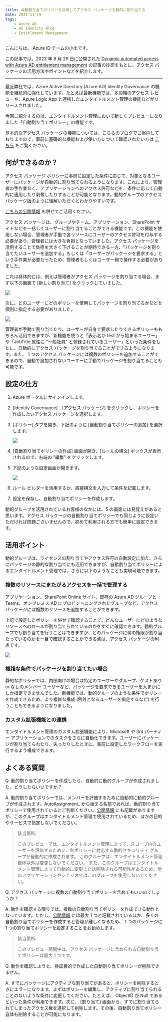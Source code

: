 ```yaml
---
title: 自動割り当てポリシーを活用してアクセス パッケージを動的に割り当てる
date: 2022-11-19
tags:
    - Azure AD
    - US Identity Blog
    - Entitlement Management
---
```


こんにちは。 Azure ID チームの小出です。

この記事では、2022 年 8 月 29 日に公開された [Dynamic automated access with Azure AD entitlement management](https://techcommunity.microsoft.com/t5/microsoft-entra-azure-ad-blog/dynamic-automated-access-with-azure-ad-entitlement-management/ba-p/2466937) の記事の抄訳をもとに、アクセス パッケージの活用方法やポイントなどを紹介します。

---

最近弊社では、Azure Active Directory (Azure AD) Identity Governance の機能を継続的に強化しています。たとえば最新機能では、多段階のアクセス レビューや、Azure Logic App と連携したエンタイトルメント管理の機能などがリリースされました。

今回ご紹介するのは、エンタイトルメント管理において新しくプレビューになりました「自動割り当てポリシー」の機能です。

基本的なアクセス パッケージの機能については、こちらのブログでご案内しておりますので、事前に基礎的な機能および使い方について確認されたい方は [こちら](https://jpazureid.github.io/blog/azure-active-directory/access-management-with-access-package/) をご覧ください。

## 何ができるのか？

アクセス パッケージ ポリシーに事前に設定した条件に応じて、対象となるユーザーにパッケージが自動的に割り当てられるようになります。これにより、管理者の手作業なく、アプリケーションへのアクセス許可などを、条件に応じて自動的に適用したり剥奪したりすることが可能となります。動的グループのアクセス パッケージ版のように理解いただくとわかりやすいです。

[こちらの公開情報](https://learn.microsoft.com/ja-jp/azure/active-directory/governance/entitlement-management-access-package-auto-assignment-policy) も併せてご活用ください。

アクセス パッケージは、グループやチーム、アプリケーション、SharePoint サイトなどを一括してユーザーに割り当てることができる機能です。この機能を使用しない場合、管理者が手動で各リソースにユーザーのアクセス許可を付与する必要があり、管理者には大きな負担となっていました。アクセス パッケージを活用することで負担を大きく下げることが期待できる一方、「パッケージを割り当てたいユーザーを追加する」もしくは「ユーザーがパッケージを要求する」という手作業が必要だったため、管理者もしくはユーザー側で操作する必要がありました。

これは具体的には、例えば管理者がアクセス パッケージを割り当てる場合、まず以下の画面で [新しい割り当て] をクリックしていました。

![](./dynamic-automated-access-with-entitlment-management/dynamic-automated-access-with-entitlment-management1.png)

次に、どのユーザーにどのポリシーを使用してパッケージを割り当てるかなどを個別に指定する必要がありました。

![](./dynamic-automated-access-with-entitlment-management/dynamic-automated-access-with-entitlment-management2.png)

管理者が手動で割り当てたり、ユーザーが自身で要求したりできるポリシーももちろん活用できますが、新機能を使うと「表示名が test から始まるユーザー」や「JobTitle 属性に "一般社員" と登録されているユーザー」といった条件をもとに、自動的にアクセス パッケージを割り当てることができるようになります。また、 1 つのアクセス パッケージには複数のポリシーを追加することができるので、自動で追加されないユーザーに手動でパッケージを割り当てることも可能です。

## 設定の仕方

1. Azure ポータルにサインインします。
2. [Identity Governance] - [アクセス パッケージ] をクリックし、ポリシーを作成したいアクセス パッケージを選択します。
3. [ポリシー] タブを開き、下記のように [自動割り当てポリシーの追加] を選択します。

    ![](./dynamic-automated-access-with-entitlment-management/dynamic-automated-access-with-entitlment-management3.png)

4. [自動割り当てポリシーの作成] 画面が開き、[ルールの構文] ボックスが表示されるので、右端の "編集" をクリックします。
5. 下記のような設定画面が開きます。

    ![](./dynamic-automated-access-with-entitlment-management/dynamic-automated-access-with-entitlment-management4.png)

6. ルール ビルダーを活用するか、直接構文を入力して条件を記載します。
7. 設定を保存し、自動割り当てポリシーを作成します。

動的グループを活用されているお客様のなかには、5 の画面には見覚えがあると思います。アクセス パッケージの自動割り当てポリシーでも同じように設定いただければ問題ございませんので、初めて利用される方でも簡単に設定できます。

## 活用ポイント

動的グループは、ライセンスの割り当てやアクセス許可の自動設定に加え、さらにパッケージの静的な割り当てにも活用できますが、自動割り当てポリシーによるエンタイトルメント管理では、さらに以下のようなことも実現可能できます。

### 複数のリソースにまたがるアクセスを一括で管理する

アプリケーション、SharePoint Online サイト、既存の Azure AD グループと Teams、オンプレミス AD にプロビジョニングされたグループなど、アクセス パッケージには複数のリソースを追加することができます。

上記で設定したポリシーを併せて確認することで、どんなユーザーにどのようなリソースへのロールが割り当てられているのかをすぐに確認できます。動的グループでも割り当てを行うことはできますが、どのパッケージに何の権限が割り当たっているのかを一目で確認することができる点は、アクセス パッケージの利点です。

![](./dynamic-automated-access-with-entitlment-management/dynamic-automated-access-with-entitlment-management5.png)

### 複雑な条件でパッケージを割り当てたい場合

静的なポリシーでは、内部向けの場合は特定のユーザーやグループ、ゲストあり or なしのメンバー ユーザーなど、パッケージを要求できるユーザーを大まかにしか指定できませんでした。新機能では、動的グループのような条件でポリシーを作成できるため、より複雑な構成 (例外となるユーザーを指定するなど) を行うこともできるようになりました。

### カスタム拡張機能との連携

エンタイトルメント管理のカスタム拡張機能により、Microsoft や 3rd パーティー アプリケーションでのタスクをさらに自動化できます。ユーザーにパッケージが割り当てられたり、失ったりしたときに、事前に設定したワークフローを実行するよう構成できます。

## よくある質問

Q. 動的割り当てポリシーを作成したら、自動的に動的グループが作成されました。どうしたらいいですか？

A. 動的割り当てポリシーでは、メンバーを評価するために自動的に動的グループが作成されます。AutoAssignment_ から始まる名前であれば、動的割り当てポリシーで使用されているとご判断ください。[公開情報](https://learn.microsoft.com/ja-jp/azure/active-directory/governance/entitlement-management-access-package-auto-assignment-policy) にも記載がありますが、このグループはエンタイトルメント管理で使用されているため、ほかの目的やサービスで指定しないでください。

> 該当箇所:
> 
> このプレビューでは、エンタイトルメント管理によって、スコープ内のユーザーを評価するために、各ポリシーに対応する動的セキュリティ グループが自動的に作成されます。 このグループは、エンタイトルメント管理自体以外は変更しないでください。 また、このグループはエンタイトルメント管理によって自動的に変更または削除される可能性があるため、他のアプリケーションやシナリオではこのグループを使用しないでください。

Q. アクセス パッケージに複数の自動割り当てポリシーを含めてもいいのでしょうか？

A. 動作を確認する限りでは、複数の自動割り当てポリシーを作成できる動作となっています。ただし、[公開情報](https://learn.microsoft.com/ja-jp/azure/active-directory/governance/entitlement-management-access-package-auto-assignment-policy) には最大 1 つと記載されているほか、多くの自動割り当てポリシーを作成すると管理が難しくなるため、 1 つのパッケージに 1 つの割り当てポリシーを設定することをお勧めします。

> 該当箇所:
> 
> このプレビュー期間中は、アクセス パッケージに含められる自動割り当てポリシーは最大 1 つです。

Q. 動作を確認しようと、検証目的で作成した自動割り当てポリシーが削除できません。

A. すでにパッケージにアクティブな割り当てがあると、ポリシーを削除するときにエラーになります。まずはポリシーを編集し、アクティブに割り当てられることのないような条件に変更してください。たとえば、 ObjectID が Null であるといった条件が利用できます。次に、 [割り当て] 画面から、すでに割り当てられてしまったアクセス権を選択して削除します。その後、自動割り当てポリシー自体も削除することが可能になります。
